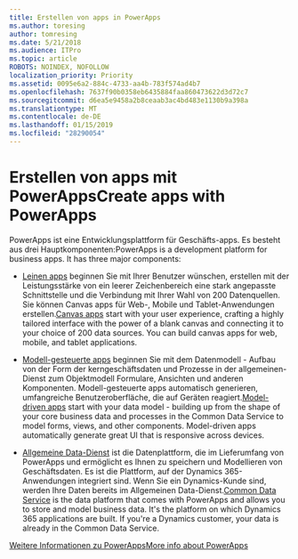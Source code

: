 ```yaml
---
title: Erstellen von apps in PowerApps
ms.author: toresing
author: tomresing
ms.date: 5/21/2018
ms.audience: ITPro
ms.topic: article
ROBOTS: NOINDEX, NOFOLLOW
localization_priority: Priority
ms.assetid: 0095e6a2-884c-4733-aa4b-783f574ad4b7
ms.openlocfilehash: 7637f90b0358eb6435884faa860473622d3d72c7
ms.sourcegitcommit: d6ea5e9458a2b8ceaab3ac4bd483e1130b9a398a
ms.translationtype: MT
ms.contentlocale: de-DE
ms.lasthandoff: 01/15/2019
ms.locfileid: "28290054"
---
```

# <a name="create-apps-with-powerapps"></a><span data-ttu-id="40abf-102">Erstellen von apps mit PowerApps</span><span class="sxs-lookup"><span data-stu-id="40abf-102">Create apps with PowerApps</span></span>

<span data-ttu-id="40abf-p101">PowerApps ist eine Entwicklungsplattform für Geschäfts-apps. Es besteht aus drei Hauptkomponenten:</span><span class="sxs-lookup"><span data-stu-id="40abf-p101">PowerApps is a development platform for business apps. It has three major components:</span></span> 
  
- <span data-ttu-id="40abf-p102">[Leinen apps](https://go.microsoft.com/fwlink/?linkid=874495) beginnen Sie mit Ihrer Benutzer wünschen, erstellen mit der Leistungsstärke von ein leerer Zeichenbereich eine stark angepasste Schnittstelle und die Verbindung mit Ihrer Wahl von 200 Datenquellen. Sie können Canvas apps für Web-, Mobile und Tablet-Anwendungen erstellen.</span><span class="sxs-lookup"><span data-stu-id="40abf-p102">[Canvas apps](https://go.microsoft.com/fwlink/?linkid=874495) start with your user experience, crafting a highly tailored interface with the power of a blank canvas and connecting it to your choice of 200 data sources. You can build canvas apps for web, mobile, and tablet applications.</span></span> 
    
- <span data-ttu-id="40abf-p103">[Modell-gesteuerte apps](https://go.microsoft.com/fwlink/?linkid=874496) beginnen Sie mit dem Datenmodell - Aufbau von der Form der kerngeschäftsdaten und Prozesse in der allgemeinen-Dienst zum Objektmodell Formulare, Ansichten und anderen Komponenten. Modell-gesteuerte apps automatisch generieren, umfangreiche Benutzeroberfläche, die auf Geräten reagiert.</span><span class="sxs-lookup"><span data-stu-id="40abf-p103">[Model-driven apps](https://go.microsoft.com/fwlink/?linkid=874496) start with your data model - building up from the shape of your core business data and processes in the Common Data Service to model forms, views, and other components. Model-driven apps automatically generate great UI that is responsive across devices.</span></span> 
    
- <span data-ttu-id="40abf-p104">[Allgemeine Data-Dienst](https://go.microsoft.com/fwlink/?linkid=874497) ist die Datenplattform, die im Lieferumfang von PowerApps und ermöglicht es Ihnen zu speichern und Modellieren von Geschäftsdaten. Es ist die Plattform, auf der Dynamics 365-Anwendungen integriert sind. Wenn Sie ein Dynamics-Kunde sind, werden Ihre Daten bereits im Allgemeinen Data-Dienst.</span><span class="sxs-lookup"><span data-stu-id="40abf-p104">[Common Data Service](https://go.microsoft.com/fwlink/?linkid=874497) is the data platform that comes with PowerApps and allows you to store and model business data. It's the platform on which Dynamics 365 applications are built. If you're a Dynamics customer, your data is already in the Common Data Service.</span></span> 
    
[<span data-ttu-id="40abf-112">Weitere Informationen zu PowerApps</span><span class="sxs-lookup"><span data-stu-id="40abf-112">More info about PowerApps</span></span>](https://go.microsoft.com/fwlink/?linkid=874498)
  

